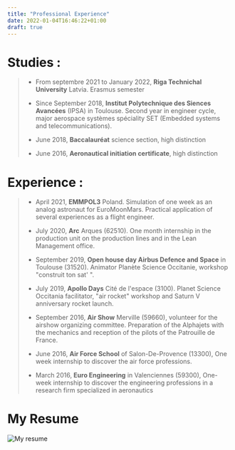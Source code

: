 ```yaml
---
title: "Professional Experience"
date: 2022-01-04T16:46:22+01:00
draft: true
---
```


# **Studies** : 

>- From septembre 2021 to January 2022, **Riga Technichal University** Latvia. Erasmus semester 
>
>- Since September 2018, **Institut Polytechnique des Siences Avancées** (IPSA) in Toulouse. Second year in engineer cycle, major aerospace systèmes spéciality SET (Embedded systems and telecommunications). 
>
>- June 2018, **Baccalauréat** science section, high distinction 
>
>- June 2016, **Aeronautical initiation certificate**, high distinction 

# **Experience** : 

>- April 2021, **EMMPOL3** Poland. Simulation of one week as an analog astronaut for EuroMoonMars. Practical application of several experiences as a flight engineer.
>
>- July 2020, **Arc** Arques (62510). One month internship in the production unit on the production lines and in the Lean Management office.
>
>- September 2019, **Open house day Airbus Defence and Space** in Toulouse (31520). Animator Planète Science Occitanie, workshop "construit ton sat' ".
>
>- July 2019, **Apollo Days** Cité de l'espace (3100).  Planet Science Occitania facilitator, "air rocket" workshop and Saturn V anniversary rocket launch.
>
>- September 2016, **Air Show** Merville (59660), volunteer for the airshow organizing committee. Preparation of the Alphajets with the mechanics and reception of the pilots of the Patrouille de France.
>
>- June 2016, **Air Force School** of Salon-De-Provence (13300), One week internship to discover the air force professions.
>
>- March 2016, **Euro Engineering** in Valenciennes (59300), One-week internship to discover the engineering professions in a research firm specialized in aeronautics


# **My Resume** 
![My resume](/CVhugoPires.jpg 'Myresume')